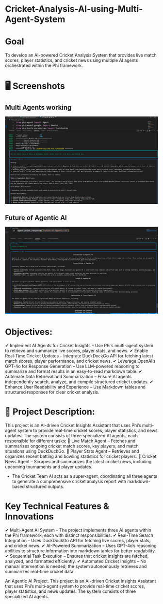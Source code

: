 # Cricket-Analysis-AI-using-Multi-Agent-System

# Goal
To develop an AI-powered Cricket Analysis System that provides live match scores, player statistics, and cricket news using multiple AI agents orchestrated within the Phi framework.

# 🖥️ Screenshots

## Multi Agents working

![Homepage screenshot](screenshot/agentcric.png)

## Future of Agentic AI

![Homepage screenshot](screenshot/agentai.png)


# Objectives:
✔ Implement AI Agents for Cricket Insights – Use Phi’s multi-agent system to retrieve and summarize live scores, player stats, and news.
✔ Enable Real-Time Cricket Updates – Integrate DuckDuckGo API for fetching latest match scores, player performance, and cricket news.
✔ Leverage OpenAI’s GPT-4o for Response Generation – Use LLM-powered reasoning to summarize and format results in an easy-to-read markdown table.
✔ Automate Data Retrieval and Summarization – Ensure AI agents independently search, analyze, and compile structured cricket updates.
✔ Enhance User Readability and Experience – Use Markdown tables and structured responses for clear cricket analysis.

# 📖 Project Description:
This project is an AI-driven Cricket Insights Assistant that uses Phi’s multi-agent system to provide real-time cricket scores, player statistics, and news updates. The system consists of three specialized AI agents, each responsible for different tasks:
🔹 Live Match Agent – Fetches and summarizes ongoing cricket match scores, key players, and match situations using DuckDuckGo.
🔹 Player Stats Agent – Retrieves and organizes recent batting and bowling statistics for cricket players.
🔹 Cricket News Agent – Scrapes and summarizes the latest cricket news, including upcoming tournaments and player updates.

* The Cricket Team AI acts as a super-agent, coordinating all three agents to generate a comprehensive cricket analysis report with markdown-based structured outputs.

# Key Technical Features & Innovations
✔ Multi-Agent AI System – The project implements three AI agents within the Phi framework, each with distinct responsibilities.
✔ Real-Time Search Integration – Uses DuckDuckGo API for fetching live scores, player stats, and cricket news.
✔ AI-Powered Summarization – Uses GPT-4o’s reasoning abilities to structure information into markdown tables for better readability.
✔ Sequential Task Execution – Ensures that cricket insights are fetched, analyzed, and formatted efficiently.
✔ Automated Cricket Insights – No manual intervention is needed; the system autonomously retrieves and summarizes real-time cricket data.







An Agentic AI Project. This project is an AI-driven Cricket Insights Assistant that uses Phi’s multi-agent system to provide real-time cricket scores, player statistics, and news updates. The system consists of three specialized AI agents.
